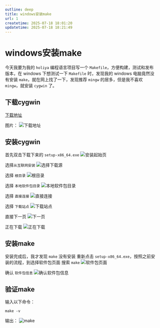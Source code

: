 ```yaml
---
outline: deep
title: windows安装make
url: 1
createtime: 2025-07-18 18:01:20
updatetime: 2025-07-18 18:21:49
---
```


# windows安装make
今天我要为我的 `holiya` 编程语言项目写一个 `Makefile`，方便构建，测试和发布版本，在 windows 下想测试一下 `Makefile` 时，发现我的 windows 电脑竟然没有安装 `make`，就在网上找了一下，发现推荐 `mingw` 的居多，但是我不喜欢 `mingw`，就安装 `cygwin` 了。

## 下载cygwin
[下载地址](https://www.cygwin.com/setup-x86_64.exe)

图片：
![下载地址](/uploads/2025/07/18/1.png)

## 安装cygwin
首先双击下载下来的 `setup-x86_64.exe`
![安装起始页](/uploads/2025/07/18/2.png)

选择`从互联网安装`
![选择下载源](/uploads/2025/07/18/3.png)

选择 `根目录`
![根目录](/uploads/2025/07/18/4.png)

选择 `本地软件包目录`
![本地软件包目录](/uploads/2025/07/18/5.png)

选择 `直接连接`
![直接连接](/uploads/2025/07/18/6.png)

选择 `下载站点`
![下载站点](/uploads/2025/07/18/7.png)

直接下一页
![下一页](/uploads/2025/07/18/8.png)

正在下载
![正在下载](/uploads/2025/07/18/9.png)

## 安装make
安装完成后，我才发现 `make` 没有安装
重新点击 `setup-x86_64.exe`，按照之前安装的流程，到选择软件包页面
搜索 `make`
![软件包页面](/uploads/2025/07/18/10.png)

确认 `软件包信息`
![确认软件包信息](/uploads/2025/07/18/11.png)

## 验证make
输入以下命令：
```shell
make -v
```
输出：
![make](/uploads/2025/07/18/12.png)
